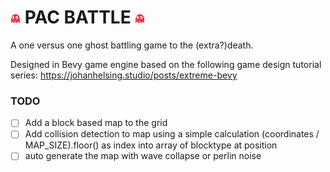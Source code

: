 # ![pac ghost](assets/ghost.png "Blinku") PAC BATTLE ![pac ghost](assets/ghost.png "Blinku")

A one versus one ghost battling game to the (extra?)death.

Designed in Bevy game engine based on the following game design tutorial series: https://johanhelsing.studio/posts/extreme-bevy

### TODO

- [ ] Add a block based map to the grid
- [ ] Add collision detection to map using a simple calculation (coordinates / MAP_SIZE).floor() as index into array of blocktype at position
- [ ] auto generate the map with wave collapse or perlin noise